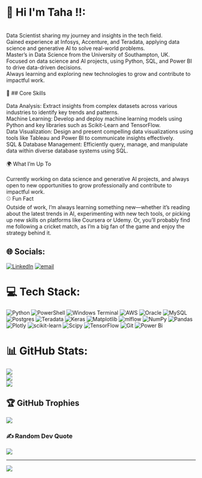 # 💫 Hi I'm Taha !!:
<br>    Data Scientist sharing my journey and insights in the tech field.<br>    Gained experience at Infosys, Accenture, and Teradata, applying data science and generative AI to solve real-world problems.<br>    Master’s in Data Science from the University of Southampton, UK.<br>    Focused on data science and AI projects, using Python, SQL, and Power BI to drive data-driven decisions.<br>    Always learning and exploring new technologies to grow and contribute to impactful work.<br><br>🔧 ## Core Skills<br><br>    Data Analysis: Extract insights from complex datasets across various industries to identify key trends and patterns.<br>    Machine Learning: Develop and deploy machine learning models using Python and key libraries such as Scikit-Learn and TensorFlow.<br>    Data Visualization: Design and present compelling data visualizations using tools like Tableau and Power BI to communicate insights effectively.<br>    SQL & Database Management: Efficiently query, manage, and manipulate data within diverse database systems using SQL.<br><br>🌍 What I’m Up To<br><br>Currently working on data science and generative AI projects, and always open to new opportunities to grow professionally and contribute to impactful work.<br>⚾ Fun Fact<br>Outside of work, I’m always learning something new—whether it’s reading about the latest trends in AI, experimenting with new tech tools, or picking up new skills on platforms like Coursera or Udemy. Or, you’ll probably find me following a cricket match, as I’m a big fan of the game and enjoy the strategy behind it.


## 🌐 Socials:
[![LinkedIn](https://img.shields.io/badge/LinkedIn-%230077B5.svg?logo=linkedin&logoColor=white)](https://linkedin.com/in/https:/www.linkedin.com/in/taha-rizvi-6b4547151/) [![email](https://img.shields.io/badge/Email-D14836?logo=gmail&logoColor=white)](mailto:taharizvi19@gmail.com) 

# 💻 Tech Stack:
![Python](https://img.shields.io/badge/python-3670A0?style=for-the-badge&logo=python&logoColor=ffdd54) ![PowerShell](https://img.shields.io/badge/PowerShell-%235391FE.svg?style=for-the-badge&logo=powershell&logoColor=white) ![Windows Terminal](https://img.shields.io/badge/Windows%20Terminal-%234D4D4D.svg?style=for-the-badge&logo=windows-terminal&logoColor=white) ![AWS](https://img.shields.io/badge/AWS-%23FF9900.svg?style=for-the-badge&logo=amazon-aws&logoColor=white) ![Oracle](https://img.shields.io/badge/Oracle-F80000?style=for-the-badge&logo=oracle&logoColor=white) ![MySQL](https://img.shields.io/badge/mysql-4479A1.svg?style=for-the-badge&logo=mysql&logoColor=white) ![Postgres](https://img.shields.io/badge/postgres-%23316192.svg?style=for-the-badge&logo=postgresql&logoColor=white) ![Teradata](https://img.shields.io/badge/Teradata-F37440?style=for-the-badge&logo=teradata&logoColor=white) ![Keras](https://img.shields.io/badge/Keras-%23D00000.svg?style=for-the-badge&logo=Keras&logoColor=white) ![Matplotlib](https://img.shields.io/badge/Matplotlib-%23ffffff.svg?style=for-the-badge&logo=Matplotlib&logoColor=black) ![mlflow](https://img.shields.io/badge/mlflow-%23d9ead3.svg?style=for-the-badge&logo=numpy&logoColor=blue) ![NumPy](https://img.shields.io/badge/numpy-%23013243.svg?style=for-the-badge&logo=numpy&logoColor=white) ![Pandas](https://img.shields.io/badge/pandas-%23150458.svg?style=for-the-badge&logo=pandas&logoColor=white) ![Plotly](https://img.shields.io/badge/Plotly-%233F4F75.svg?style=for-the-badge&logo=plotly&logoColor=white) ![scikit-learn](https://img.shields.io/badge/scikit--learn-%23F7931E.svg?style=for-the-badge&logo=scikit-learn&logoColor=white) ![Scipy](https://img.shields.io/badge/SciPy-%230C55A5.svg?style=for-the-badge&logo=scipy&logoColor=%white) ![TensorFlow](https://img.shields.io/badge/TensorFlow-%23FF6F00.svg?style=for-the-badge&logo=TensorFlow&logoColor=white) ![Git](https://img.shields.io/badge/git-%23F05033.svg?style=for-the-badge&logo=git&logoColor=white) ![Power Bi](https://img.shields.io/badge/power_bi-F2C811?style=for-the-badge&logo=powerbi&logoColor=black)
# 📊 GitHub Stats:
![](https://github-readme-stats.vercel.app/api?username=trizvi94&theme=dark&hide_border=true&include_all_commits=false&count_private=false)<br/>
![](https://nirzak-streak-stats.vercel.app/?user=trizvi94&theme=dark&hide_border=true)<br/>
![](https://github-readme-stats.vercel.app/api/top-langs/?username=trizvi94&theme=dark&hide_border=true&include_all_commits=false&count_private=false&layout=compact)

## 🏆 GitHub Trophies
![](https://github-profile-trophy.vercel.app/?username=trizvi94&theme=radical&no-frame=false&no-bg=true&margin-w=4)

### ✍️ Random Dev Quote
![](https://quotes-github-readme.vercel.app/api?type=horizontal&theme=radical)

---
[![](https://visitcount.itsvg.in/api?id=trizvi94&icon=0&color=0)](https://visitcount.itsvg.in)

<!-- Proudly created with GPRM ( https://gprm.itsvg.in ) -->
